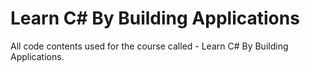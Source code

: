 # Learn C# By Building Applications

All code contents used for the course called - Learn C# By Building Applications.
